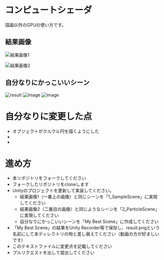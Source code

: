 # コンピュートシェーダ
描画以外のGPUの使い方です。

## 結果画像
![結果画像1](result1.png)

![結果画像2](result2.gif)

## 自分なりにかっこいいシーン
![result](https://user-images.githubusercontent.com/55951546/142901181-a8a9b969-844c-4836-8bfa-9ba502a5d7c1.gif)
![image](https://user-images.githubusercontent.com/55951546/142901405-62637c2c-842d-4447-b857-d3dee0f15972.png)
![image](https://user-images.githubusercontent.com/55951546/142901458-3dbb65c9-3e9e-456f-8701-6b228dd0c48c.png)


# 自分なりに変更した点
- オブジェクトがクルクル円を描くようにした
-
-


# 進め方

- 本リポジトリをフォークしてください
- フォークしたリポジトリをcloneします
- Unityのプロジェクトを更新して実装してください。
  - 結果画像1（一番上の画像）と同じシーンを「1_SampleScene」に実現してください
  - 結果画像2（二番目の画像）と同じようなシーンを「2_ParticleScene」に実現してください
  - 自分なりにかっこいいシーンを「My Best Scene」に作成してください
- 「My Best Scene」の結果をUnity Recorder等で保存し、result.pngという名前にして本ディレクトリの物と差し替えてください（動画の方が好ましいです）
- このテキストファイルに変更点を記載してください
- プルリクエストを出して提出してください

